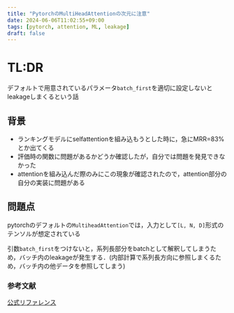 ```yaml
---
title: "PytorchのMultiHeadAttentionの次元に注意"
date: 2024-06-06T11:02:55+09:00
tags: [pytorch, attention, ML, leakage]
draft: false
---
```


<!--more-->

# TL:DR

デフォルトで用意されているパラメータ`batch_first`を適切に設定しないとleakageしまくるという話

## 背景

- ランキングモデルにselfattentionを組み込もうとした時に，急にMRR=83%とか出てくる
- 評価時の関数に問題があるかどうか確認したが，自分では問題を発見できなかった
- attentionを組み込んだ際のみにこの現象が確認されたので，attention部分の自分の実装に問題がある

## 問題点

pytorchのデフォルトの`MultiheadAttention`では，入力として`[L, N, D]`形式のテンソルが想定されている

引数`batch_first`をつけないと，系列長部分をbatchとして解釈してしまうため，バッチ内のleakageが発生する．(内部計算で系列長方向に参照しまくるため，バッチ内の他データを参照してしまう)

### 参考文献

[公式リファレンス](https://pytorch.org/docs/stable/generated/torch.nn.MultiheadAttention.html)
